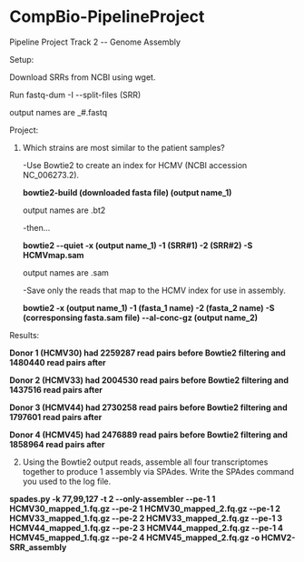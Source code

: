 # CompBio-PipelineProject 
Pipeline Project Track 2 -- Genome Assembly 

Setup: 

Download SRRs from NCBI using wget. 

Run fastq-dum -I --split-files (SRR) 

output names are _#.fastq 

Project: 
1. Which strains are most similar to the patient samples? 
   
   -Use Bowtie2 to create an index for HCMV (NCBI accession NC_006273.2). 
   
   **bowtie2-build (downloaded fasta file) (output name_1)** 
      
      output names are .bt2
   
   -then... 
   
   **bowtie2 --quiet -x (output name_1) -1 (SRR#1) -2 (SRR#2) -S HCMVmap.sam**
      
      output names are .sam
      
   -Save only the reads that map to the HCMV index for use in assembly. 
   
   **bowtie2 -x (output name_1) -1 (fasta_1 name) -2 (fasta_2 name) -S (corresponsing fasta.sam file) --al-conc-gz            (output name_2)**  
   
Results:
   
   **Donor 1 (HCMV30) had 2259287 read pairs before Bowtie2 filtering and 1480440 read pairs after**
   
   **Donor 2 (HCMV33) had 2004530 read pairs before Bowtie2 filtering and 1437516 read pairs after**
   
   **Donor 3 (HCMV44) had 2730258 read pairs before Bowtie2 filtering and 1797601 read pairs after**
   
   **Donor 4 (HCMV45) had 2476889 read pairs before Bowtie2 filtering and 1858964 read pairs after**
   
2. Using the Bowtie2 output reads, assemble all four transcriptomes together to produce 1 assembly via SPAdes.
Write the SPAdes command you used to the log file.

**spades.py -k 77,99,127 -t 2 --only-assembler --pe-1 1 HCMV30_mapped_1.fq.gz --pe-2 1 HCMV30_mapped_2.fq.gz  --pe-1 2 HCMV33_mapped_1.fq.gz --pe-2 2 HCMV33_mapped_2.fq.gz --pe-1 3 HCMV44_mapped_1.fq.gz --pe-2 3 HCMV44_mapped_2.fq.gz --pe-1 4 HCMV45_mapped_1.fq.gz --pe-2 4 HCMV45_mapped_2.fq.gz -o HCMV2-SRR_assembly**
